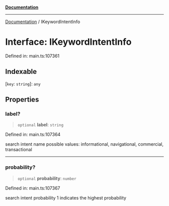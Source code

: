 [**Documentation**](../README.md)

***

[Documentation](../README.md) / IKeywordIntentInfo

# Interface: IKeywordIntentInfo

Defined in: main.ts:107361

## Indexable

\[`key`: `string`\]: `any`

## Properties

### label?

> `optional` **label**: `string`

Defined in: main.ts:107364

search intent name
possible values: informational, navigational, commercial, transactional

***

### probability?

> `optional` **probability**: `number`

Defined in: main.ts:107367

search intent probability
1 indicates the highest probability
